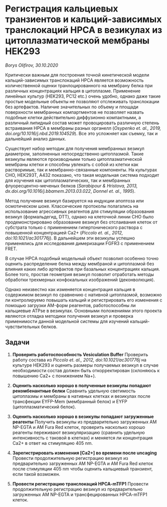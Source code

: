 Регистрация кальциевых транзиентов и кальций-зависимых транслокаций HPCA в везикулах из цитоплазматической мембраны HEK293
===
*Borys Olifirov, 30.10.2020*

Критически важным для построения точной кинетической модели кальций-зависимых транслокаций HPCA является возможность количественной оценки транлоцированного на мембрану белка при различных концентрациях кальция в цитоплазме. Применение линейных культур (HEK293, PC12 etc.) очень удобно, однако даже такие простые модельные объекты не позволяют отслеживать транслокации без артефактов. Наличие значительных по объему и площади поверхности мембранных компартментов не позволяет назвать подобные клетки действительно диффузионно компактными, а различный липидный состав может провоцировать различную степень встраивания HPCA в мембраны разных органелл (*Osypenko et. al., 2019, doi.org/10.1016/j.nbd.2019.104529*). Все это усложняет как съемку, так и дальнейший анализ данных.

Существует набор методик для получения мембранных везикул диаметром, заполненных непосредственно цитоплазмой. Такие везикулы являются производными только цитоплазматической мембраны клетки и способны увлекать с собой из клетки как растворимые, так и мембранно-связанные компоненты. На культурах CHO, HEK293T, A432 показано, что такая модельная система подходит для изучения как цитоплазматических, так и мембранных флуоресцентно-меченых белков (*Sarabipour & Hristova, 2013, dx.doi.org/10.1016/j.bbamem.2013.03.022*, *Donnel et. al., 1995*).

Метод получение везикул базируется на индукции апоптоза или осмотическом шоке. Классические протоколы полагались на использование агрессивных реагентов для стимуляции образования везикул (формальдегид, DTT), однако на клеточной линии CHO было продемонстрировано образование везикул без отслаивания клеток от субстрата только с применением гипертонического раствора с повышенной концентрацией Ca2+ (*Piccolo et. al., 2012, doi:10.1021/ac301776j*). В дальнейшем эти везикулы успешно применялись для исследования димеризации FGFR3 c применением FRET.

В случае HPCA подобный модельный объект позволил особенно точно оценить распределение белка между мембраной и цитоплазмой без влияния каких либо артефактов при базальных концентрациях кальция. Более того, простая геометрия везикул позволит отработать методы обработки трехмерных конфокальных изображений (деконволюция).

Однако неизвестно как изменяется концентрация кальция в содержимом везикул по сравнению с нативной цитоплазмой, возможно ли контролируемо повышать кальций и регистрировать его изменения с помощью загрузки AM-форм реагентов, работоспособны ли кальциевые ATPse в везикулах. Основными положениями этого проекта являются отладка методики получения везикул и проверка применимости данной модельной системы для изучений кальций-чувствительных белков.


## Задачи

1. **Проверить работоспособность Vesiculation Buffer**
Проверить работу состава из *Piccolo et. al., 2012, doi:10.1021/ac301776j* на культуре HEK293 и оценить размеры получаемых везикул в случае необходимости состав должен быть откорректирован (склоняюсь к повышению Ca2+ c понижением Na+).

2. **Оценить насколько хорошо в полученные везикулы попадают рекомбенантные белки**
Сравнить удельную светимость цитоплазмы и мембраны в нативных клетках и везикулах после трансфекции EYFP-Mem (мембранный белок) и EYFP (цитоплазматический белок).

3. **Оценить насколько хорошо в везикулы попадают загруженные реагенты**
Получить везикулы из предварительно загруженных AM NP-EGTA и AM Fura Red клеток, проверить насколько хорошо реагенты переживают везикуляризацию (сравнить удельную интенсивность с таковой в клетках) и меняется ли концентрация Ca2+ в ответ на стимуляцию 405 nm.

4. **Зарегистрировать изменения [Ca2+] во времени после uncaging**
Провести продолжительную регистрацию везикул из предварительно загруженных AM NP-EGTA и AM Fura Red клеток после стимуляции 405 nm чтобы оценить кальциевый транзиент, если такой возможен.

5. **Провести регистрацию транслокаций HPCA-mTFP1**
Провести продолжительную регистрацию везикул из предварительно загруженных AM NP-EGTA и трансфецированных HPCA-mTFP1 клеток. 
